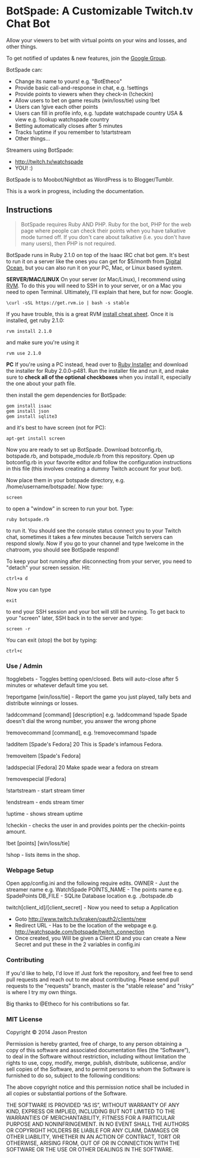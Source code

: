 # BotSpade: A Customizable Twitch.tv Chat Bot

Allow your viewers to bet with virtual points on your wins and losses, and other things.

To get notified of updates & new features, join the [Google Group](https://groups.google.com/forum/#!forum/botspade).

BotSpade can:
* Change its name to yours! e.g. "BotEtheco"
* Provide basic call-and-response in chat, e.g. !settings
* Provide points to viewers when they check-in (!checkin)
* Allow users to bet on game results (win/loss/tie) using !bet
* Users can !give each other points
* Users can fill in profile info, e.g. !update watchspade country USA & view e.g. !lookup watchspade country
* Betting automatically closes after 5 minutes
* Tracks !uptime if you remember to !startstream
* Other things...


Streamers using BotSpade:
* http://twitch.tv/watchspade
* YOU! :)

BotSpade is to Moobot/Nightbot as WordPress is to Blogger/Tumblr.

This is a work in progress, including the documentation.

## Instructions

> BotSpade requires Ruby AND PHP. Ruby for the bot, PHP for the web page where people can check their points when you have talkative mode turned off. If you don't care about talkative (i.e. you don't have many users), then PHP is not required.

BotSpade runs in Ruby 2.1.0 on top of the Isaac IRC chat bot gem. It's best to run it on a server like the ones you can get for $5/month from [Digital Ocean](http://digitalocean.com), but you can also run it on your PC, Mac, or Linux based system.

**SERVER/MAC/LINUX**
On your server (or Mac/Linux), I recommend using [RVM](http://rvm.io). To do this you will need to SSH in to your server, or on a Mac you need to open Terminal. Ultimately, I'll explain that here, but for now: Google.

	\curl -sSL https://get.rvm.io | bash -s stable

If you have trouble, this is a great RVM [install cheat sheet](http://cheat.errtheblog.com/s/rvm). Once it is installed, get ruby 2.1.0:

	rvm install 2.1.0

and make sure you're using it

	rvm use 2.1.0

**PC**
If you're using a PC instead, head over to [Ruby Installer](http://rubyinstaller.org/downloads/) and download the installer for Ruby 2.0.0-p481. Run the installer file and run it, and make sure to **check all of the optional checkboxes** when you install it, especially the one about your path file.

then install the gem dependencies for BotSpade:

	gem install isaac
	gem install json
	gem install sqlite3

and it's best to have screen (not for PC):

	apt-get install screen

Now you are ready to set up BotSpade. Download botconfig.rb, botspade.rb, and botspade_module.rb from this repository. Open up botconfig.rb in your favorite editor and follow the configuration instructions in this file (this involves creating a dummy Twitch account for your bot).

Now place them in your botspade directory, e.g. /home/username/botspade/. Now type:

	screen

to open a "window" in screen to run your bot. Type:

	ruby botspade.rb

to run it. You should see the console status connect you to your Twitch chat, sometimes it takes a few minutes because Twitch servers can respond slowly. Now if you go to your channel and type !welcome in the chatroom, you should see BotSpade respond!

To keep your bot running after disconnecting from your server, you need to "detach" your screen session. Hit:

	ctrl+a d

Now you can type

	exit

to end your SSH session and your bot will still be running. To get back to your "screen" later, SSH back in to the server and type:

	screen -r

You can exit (stop) the bot by typing:

	ctrl+c

### Use / Admin

!togglebets - Toggles betting open/closed. Bets will auto-close after 5 minutes or whatever default time you set.

!reportgame [win/loss/tie] - Report the game you just played, tally bets and distribute winnings or losses.

!addcommand [command] [description] e.g.
!addcommand !spade Spade doesn't dial the wrong number, you answer the wrong phone

!removecommand [command], e.g. !removecommand !spade

!additem [Spade's Fedora] 20 This is Spade's infamous Fedora.

!removeitem [Spade's Fedora]

!addspecial [Fedora] 20 Make spade wear a fedora on stream

!removespecial [Fedora]

!startstream - start stream timer

!endstream - ends stream timer

!uptime - shows stream uptime

!checkin - checks the user in and provides points per the checkin-points amount.

!bet [points] [win/loss/tie]

!shop - lists items in the shop.

### Webpage Setup
Open app/config.ini and the following require edits.
OWNER - Just the streamer name e.g. WatchSpade
POINTS_NAME - The points name e.g. SpadePoints
DB_FILE - SQLite Database location e.g. ./botspade.db

twitch[client_id]/[client_secret] - Now you need to setup a Application
* Goto http://www.twitch.tv/kraken/oauth2/clients/new
* Redirect URL - Has to be the location of the webpage e.g. http://watchspade.com/botspade/twitch_connection
* Once created, you Will be given a Client ID and you can create a New Secret and put these in the 2 variables in config.ini

### Contributing

If you'd like to help, I'd love it! Just fork the repository, and feel free to send pull requests and reach out to me about contributing. Please send pull requests to the "requests" branch, master is the "stable release" and "risky" is where I try my own things.

Big thanks to @Etheco for his contributions so far.

### MIT License

Copyright © 2014 Jason Preston

Permission is hereby granted, free of charge, to any person obtaining a copy of this software and associated documentation files (the “Software”), to deal in the Software without restriction, including without limitation the rights to use, copy, modify, merge, publish, distribute, sublicense, and/or sell copies of the Software, and to permit persons to whom the Software is furnished to do so, subject to the following conditions:

The above copyright notice and this permission notice shall be included in all copies or substantial portions of the Software.

THE SOFTWARE IS PROVIDED “AS IS”, WITHOUT WARRANTY OF ANY KIND, EXPRESS OR IMPLIED, INCLUDING BUT NOT LIMITED TO THE WARRANTIES OF MERCHANTABILITY, FITNESS FOR A PARTICULAR PURPOSE AND NONINFRINGEMENT. IN NO EVENT SHALL THE AUTHORS OR COPYRIGHT HOLDERS BE LIABLE FOR ANY CLAIM, DAMAGES OR OTHER LIABILITY, WHETHER IN AN ACTION OF CONTRACT, TORT OR OTHERWISE, ARISING FROM, OUT OF OR IN CONNECTION WITH THE SOFTWARE OR THE USE OR OTHER DEALINGS IN THE SOFTWARE.
